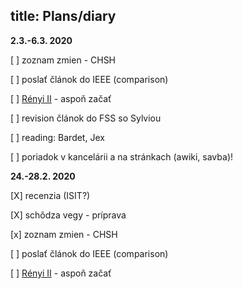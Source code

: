 title: Plans/diary
---
**2.3.-6.3. 2020**


[ ]  zoznam zmien - CHSH

[ ]  poslať článok do IEEE (comparison)

[ ]  [Rényi II](sandwiched) - aspoň začať

[ ]  revision článok do FSS so Sylviou

[ ]  reading: Bardet, Jex

[ ]  poriadok v kancelárii a na stránkach (awiki, savba)!

**24.-28.2. 2020**

[X]  recenzia (ISIT?)
 
[X]  schôdza vegy - príprava

[x]  zoznam zmien - CHSH

[ ]  poslať článok do IEEE (comparison)

[ ]  [Rényi II](sandwiched) - aspoň začať